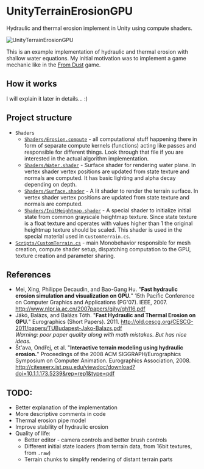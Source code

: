 # UnityTerrainErosionGPU
Hydraulic and thermal erosion implement in Unity using compute shaders.

![UnityTerrainErosionGPU](https://raw.githubusercontent.com/bshishov/UnityTerrainErosionGPU/master/Resources/screen1.png)
 
This is an example implementation of hydraulic and thermal erosion with shallow water equations. My initial motivation was to implement a game mechanic like in the [From Dust](https://en.wikipedia.org/wiki/From_Dust) game.

## How it works
I will explain it later in details... :)

## Project structure
 - `Shaders`
   - [`Shaders/Erosion.compute`](https://github.com/bshishov/UnityTerrainErosionGPU/blob/master/Assets/Shaders/Erosion.compute) - all computational stuff happening there in form of separate compute kernels (functions) acting like passes and responsible for different things. Look through that file if you are interested in the actual algorithm implementation.
   - [`Shaders/Water.shader`](https://github.com/bshishov/UnityTerrainErosionGPU/blob/master/Assets/Shaders/Water.shader) - Surface shader for rendering water plane. In vertex shader vertex positions are updated from state texture and normals are computed. It has basic lighting and alpha decay depending on depth.
   - [`Shaders/Surface.shader`](https://github.com/bshishov/UnityTerrainErosionGPU/blob/master/Assets/Shaders/Surface.shader) - A lit shader to render the terrain surface. In vertex shader vertex positions are updated from state texture and normals are computed.
   - [`Shaders/InitHeightmap.shader`](https://github.com/bshishov/UnityTerrainErosionGPU/blob/master/Assets/Shaders/InitHeightmap.shader) - A special shader to initialize initial state from common grayscale heightmap texture. Since state texture is a float texture and operates with values higher than 1 the original heightmap texture should be scaled. This shader is used in the special material used in `CustomTerrain.cs`.
 - [`Scripts/CustomTerrain.cs`](https://github.com/bshishov/UnityTerrainErosionGPU/blob/master/Assets/Scripts/CustomTerrain.cs) - main Monobehavior responsible for mesh creation, compute shader setup, dispatching computation to the GPU, texture creation and parameter sharing.

## References
- Mei, Xing, Philippe Decaudin, and Bao-Gang Hu. "**Fast hydraulic erosion simulation and visualization on GPU.**" 15th Pacific Conference on Computer Graphics and Applications (PG'07). IEEE, 2007. http://www.nlpr.ia.ac.cn/2007papers/gjhy/gh116.pdf
- Jákó, Balázs, and Balázs Tóth. "**Fast Hydraulic and Thermal Erosion on GPU.**" Eurographics (Short Papers). 2011. http://old.cescg.org/CESCG-2011/papers/TUBudapest-Jako-Balazs.pdf  
  *Warning: poor paper quality along with math mistakes. But has nice ideas.*
- Št'ava, Ondřej, et al. "**Interactive terrain modeling using hydraulic erosion.**" Proceedings of the 2008 ACM SIGGRAPH/Eurographics Symposium on Computer Animation. Eurographics Association, 2008. http://citeseerx.ist.psu.edu/viewdoc/download?doi=10.1.1.173.5239&rep=rep1&type=pdf


## TODO:
- Better explanation of the implementation
- More descriptive comments in code
- Thermal erosion pipe model
- Improve stability of hydraulic erosion
- Quality of life:
  - Better editor - camera controls and better brush controls
  - Different initial state loaders (from terrain data, from 16bit textures, from `.raw`)
  - Terrain chunks to simplify rendering of distant terrain parts
